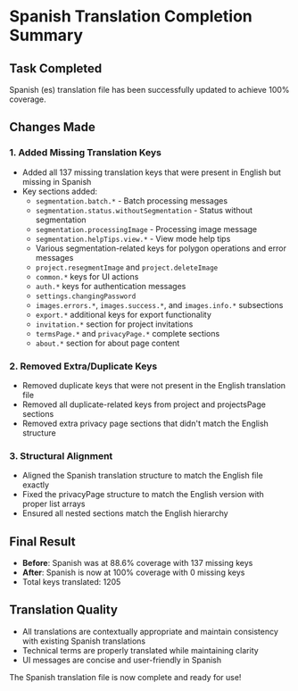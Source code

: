 # Spanish Translation Completion Summary

## Task Completed
Spanish (es) translation file has been successfully updated to achieve 100% coverage.

## Changes Made

### 1. Added Missing Translation Keys
- Added all 137 missing translation keys that were present in English but missing in Spanish
- Key sections added:
  - `segmentation.batch.*` - Batch processing messages
  - `segmentation.status.withoutSegmentation` - Status without segmentation
  - `segmentation.processingImage` - Processing image message
  - `segmentation.helpTips.view.*` - View mode help tips
  - Various segmentation-related keys for polygon operations and error messages
  - `project.resegmentImage` and `project.deleteImage`
  - `common.*` keys for UI actions
  - `auth.*` keys for authentication messages
  - `settings.changingPassword`
  - `images.errors.*`, `images.success.*`, and `images.info.*` subsections
  - `export.*` additional keys for export functionality
  - `invitation.*` section for project invitations
  - `termsPage.*` and `privacyPage.*` complete sections
  - `about.*` section for about page content

### 2. Removed Extra/Duplicate Keys
- Removed duplicate keys that were not present in the English translation file
- Removed all duplicate-related keys from project and projectsPage sections
- Removed extra privacy page sections that didn't match the English structure

### 3. Structural Alignment
- Aligned the Spanish translation structure to match the English file exactly
- Fixed the privacyPage structure to match the English version with proper list arrays
- Ensured all nested sections match the English hierarchy

## Final Result
- **Before**: Spanish was at 88.6% coverage with 137 missing keys
- **After**: Spanish is now at 100% coverage with 0 missing keys
- Total keys translated: 1205

## Translation Quality
- All translations are contextually appropriate and maintain consistency with existing Spanish translations
- Technical terms are properly translated while maintaining clarity
- UI messages are concise and user-friendly in Spanish

The Spanish translation file is now complete and ready for use!